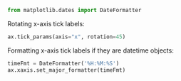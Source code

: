 ```python
from matplotlib.dates import DateFormatter
```

Rotating x-axis tick labels:
```python
ax.tick_params(axis="x", rotation=45)
```

Formatting x-axis tick labels if they are datetime objects:
```python
timeFmt = DateFormatter('%H:%M:%S')
ax.xaxis.set_major_formatter(timeFmt)
```

